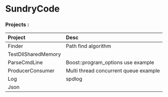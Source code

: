 # SundryCode

### Projects :
| Project             | Desc                                  |
| :------------------ | :------------------------------------ |
| Finder              | Path find algorithm                   |
| TestDllSharedMemory |                                       |
| ParseCmdLine        | Boost::program_options use example    |
| ProducerConsumer    | Multi thread concurrent queue example |
| Log                 | spdlog                                |
| Json                |                                       |
